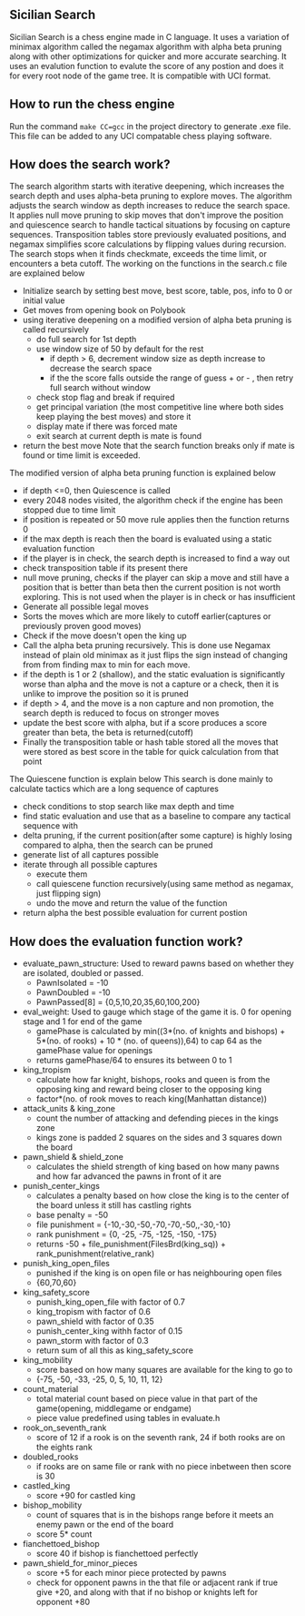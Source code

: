 ## Sicilian Search 
Sicilian Search is a chess engine made in C language. It uses a variation of minimax algorithm called the negamax algorithm with alpha beta pruning along with other optimizations for quicker and more accurate searching. It uses an evalution function to evalute the score of any postion and does it for every root node of the game tree. It is compatible with UCI format.

## How to run the chess engine
Run the command `make CC=gcc` in the project directory to generate .exe file. This file can be added to any UCI compatable chess playing software.

## How does the search work?
The search algorithm starts with iterative deepening, which increases the search depth and uses alpha-beta pruning to explore moves. The algorithm adjusts the search window as depth increases to reduce the search space. It applies null move pruning to skip moves that don't improve the position and quiescence search to handle tactical situations by focusing on capture sequences. Transposition tables store previously evaluated positions, and negamax simplifies score calculations by flipping values during recursion. The search stops when it finds checkmate, exceeds the time limit, or encounters a beta cutoff.
The working on the functions in the search.c file are explained below
- Initialize search by setting best move, best score, table, pos, info to 0 or initial value
- Get moves from opening book on Polybook
- using iterative deepening on a modified version of alpha beta pruning is called recursively
	- do full search for 1st depth
	- use window size of 50 by default for the rest
		- if depth > 6, decrement window size as depth increase to decrease the search space
		- if the the score falls outside the range of guess + or - , then retry full search without window
	- check stop flag and break if required
	- get principal variation (the most competitive line where both sides keep playing the best moves) and store it
	- display mate if there was forced mate
	- exit search at current depth is mate is found
- return the best move
Note that the search function breaks only if mate is found or time limit is exceeded.

The modified version of alpha beta pruning function is explained below
- if depth <=0, then Quiescence is called
- every 2048 nodes visited, the algorithm check if the engine has been stopped due to time limit
- if position is repeated or 50 move rule applies then the function returns 0
- if the max depth is reach then the board is evaluated using a static evaluation function
- if the player is in check, the search depth is increased to find a way out
- check transposition table if its present there
- null move pruning, checks if the player can skip a move and still have a position that is better than beta then the current position is not worth exploring. This is not used when the player is in check or has insufficient 
- Generate all possible legal moves
- Sorts the moves which are more likely to cutoff earlier(captures or previously proven good moves)
- Check if the move doesn't open the king up
- Call the alpha beta pruning recursively. This is done use Negamax instead of plain old minimax as it just flips the sign instead of changing from from finding max to min for each move.
- if the depth is 1 or 2 (shallow), and the static evaluation is significantly worse than alpha and the move is not a capture or a check, then it is unlike to improve the position so it is pruned
- if depth > 4, and the move is a non capture and non promotion, the search depth is reduced to focus on stronger moves
- update the best score with alpha, but if a score produces a score greater than beta, the beta is returned(cutoff)
- Finally the transposition table or hash table stored all the moves that were stored as best score in the table for quick calculation from that point

The Quiescene function is explain below
This search is done mainly to calculate tactics which are a long sequence of captures
- check conditions to stop search like max depth and time
- find static evaluation and use that as a baseline to compare any tactical sequence with
- delta pruning, if the current position(after some capture) is highly losing compared to alpha, then the search can be pruned
- generate list of all captures possible
- iterate through all possible captures
	- execute them
	- call quiescene function recursively(using same method as negamax, just flipping sign)
	- undo the move and return the value of the function
- return alpha the best possible evaluation for current postion

## How does the evaluation function work?
- evaluate_pawn_structure: 
	Used to reward pawns based on whether they are isolated, doubled or passed. 
	- PawnIsolated = -10
	- PawnDoubled = -10
	- PawnPassed[8] = {0,5,10,20,35,60,100,200}
- eval_weight:
	Used to gauge which stage of the game it is. 0 for opening stage and 1 for end of the game
	- gamePhase is calculated by min((3*(no. of knights and bishops) + 5*(no. of rooks) + 10 * (no. of queens)),64) to cap 64 as the gamePhase value for openings
	- returns gamePhase/64 to ensures its between 0 to 1
- king_tropism
	- calculate how far knight, bishops, rooks and queen is from the opposing king and reward being closer to the opposing king
	- factor*(no. of rook moves to reach king(Manhattan distance))
- attack_units & king_zone
	- count the number of attacking and defending pieces in the kings zone
	- kings zone is padded 2 squares on the sides and 3 squares down the board
- pawn_shield & shield_zone
	- calculates the shield strength of king based on how many pawns and how far advanced the pawns in front of it are
- punish_center_kings
	- calculates a penalty based on how close the king is to the center of the board unless it still has castling rights
	- base penalty = -50
	- file punishment = {-10,-30,-50,-70,-70,-50,,-30,-10}
	- rank punishment = {0, -25, -75, -125, -150, -175}
	- returns -50 + file_punishment(FilesBrd(king_sq)) + rank_punishment(relative_rank)
- punish_king_open_files
	- punished if the king is on open file or has neighbouring open files
	- {60,70,60}
- king_safety_score
	- punish_king_open_file with factor of 0.7
	- king_tropism with factor of 0.6
	- pawn_shield with factor of 0.35
	- punish_center_king withh factor of 0.15
	- pawn_storm with factor of 0.3
	- return sum of all this as king_safety_score
- king_mobility
	- score based on how many squares are available for the king to go to
	- {-75, -50, -33, -25, 0, 5, 10, 11, 12}
- count_material
	- total material count based on piece value in that part of the game(opening, middlegame or endgame)
	- piece value predefined using tables in evaluate.h
- rook_on_seventh_rank
	- score of 12 if a rook is on the seventh rank, 24 if both rooks are on the eights rank
- doubled_rooks
	- if rooks are on same file or rank with no piece inbetween then score is 30
- castled_king
	- score +90 for castled king
- bishop_mobility
	- count of squares that is in the bishops range before it meets an enemy pawn or the end of the board
	- score 5* count
- fianchettoed_bishop
	- score 40 if bishop is fianchettoed perfectly
- pawn_shield_for_minor_pieces
	- score +5 for each minor piece protected by pawns
	- check for opponent pawns in the that file or adjacent rank if true give +20, and along with that if no bishop or knights left for opponent +80
